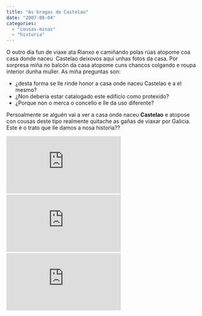 ```yaml
---
title: "As bragas de Castelao"
date: "2007-08-04"
categories: 
  - "cousas-minas"
  - "historia"
---
```


O outro día fun de viaxe ata Rianxo e camiñando polas rúas atopome coa casa donde naceu  Castelao deixovos aquí unhas fotos da casa. Por sorpresa miña no balcón da casa atopome cuns chancos colgando e roupa interior dunha muller. As miña preguntas son:

- ¿desta forma se lle rinde honor a casa onde naceu Castelao e a el mesmo?
- ¿Non debería estar catalogado este edificio como protexido?
- ¿Porque non o merca o concello e lle da uso diferente?

Persoalmente se alguén vai a ver a casa onde naceu **Castelao** e atopose con cousas deste tipo realmente quitache as gañas de viaxar por Galicia. Este é o trato que lle damos a nosa historia??

![](http://estradense.info/galeria/main.php?g2_view=core.DownloadItem&g2_itemId=265&g2_serialNumber=2) ![Balcón](http://estradense.info/galeria/main.php?g2_view=core.DownloadItem&g2_itemId=268&g2_serialNumber=2 "Balcón")  ![](http://estradense.info/galeria/main.php?g2_view=core.DownloadItem&g2_itemId=261&g2_serialNumber=2)
